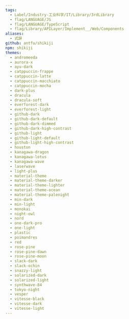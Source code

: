 ```yaml
---
tags:
  - Label/Industry-工业科学/IT/Library/3rdLibrary
  - flag/LANGUAGE/JS
  - flag/LANGUAGE/TypeScript
  - flag/Library/APILayer/Implement__/Web/Components
aliases:
  - 式辞
github: antfu/shikiji
npm: shikiji
themes:
  - andromeeda
  - aurora-x
  - ayu-dark
  - catppuccin-frappe
  - catppuccin-latte
  - catppuccin-macchiato
  - catppuccin-mocha
  - dark-plus
  - dracula
  - dracula-soft
  - everforest-dark
  - everforest-light
  - github-dark
  - github-dark-default
  - github-dark-dimmed
  - github-dark-high-contrast
  - github-light
  - github-light-default
  - github-light-high-contrast
  - houston
  - kanagawa-dragon
  - kanagawa-lotus
  - kanagawa-wave
  - laserwave
  - light-plus
  - material-theme
  - material-theme-darker
  - material-theme-lighter
  - material-theme-ocean
  - material-theme-palenight
  - min-dark
  - min-light
  - monokai
  - night-owl
  - nord
  - one-dark-pro
  - one-light
  - plastic
  - poimandres
  - red
  - rose-pine
  - rose-pine-dawn
  - rose-pine-moon
  - slack-dark
  - slack-ochin
  - snazzy-light
  - solarized-dark
  - solarized-light
  - synthwave-84
  - tokyo-night
  - vesper
  - vitesse-black
  - vitesse-dark
  - vitesse-light
---
```

